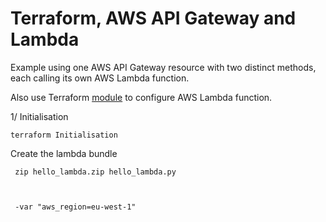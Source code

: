 Terraform, AWS API Gateway and Lambda
=====================================

Example using one AWS API Gateway resource with two distinct methods,
each calling its own AWS Lambda function.

Also use Terraform [module](https://www.terraform.io/docs/configuration/modules.html)
to configure AWS Lambda function.

1/ Initialisation

    terraform Initialisation
    
    
Create the lambda bundle

     zip hello_lambda.zip hello_lambda.py
     
     
     
     -var "aws_region=eu-west-1"

